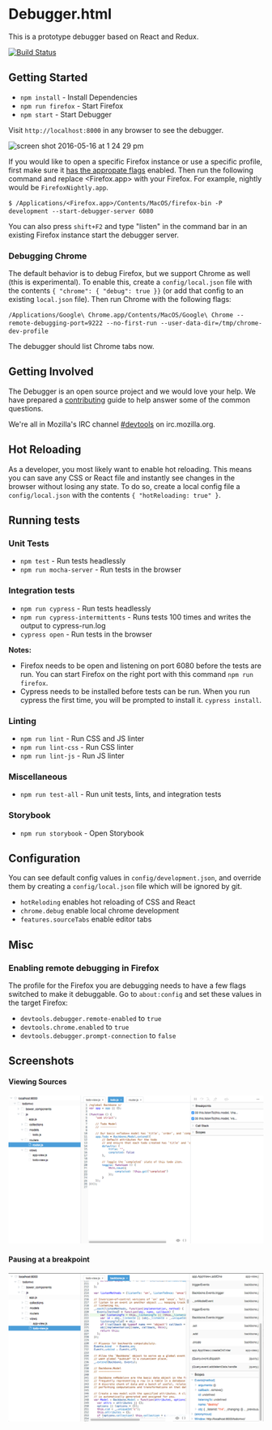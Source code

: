 # Debugger.html

This is a prototype debugger based on React and Redux.

[![Build Status](https://travis-ci.org/jlongster/debugger.html.svg?branch=master)](https://travis-ci.org/jlongster/debugger.html)

## Getting Started

* `npm install` - Install Dependencies
* `npm run firefox` - Start Firefox
* `npm start` - Start Debugger

Visit `http://localhost:8000` in any browser to see the debugger.

![screen shot 2016-05-16 at 1 24 29 pm](https://cloud.githubusercontent.com/assets/254562/15297643/34575ca6-1b69-11e6-9703-8ba0a029d4f9.png)

If you would like to open a specific Firefox instance or use a specific profile, first make sure it [has the appropate flags](#enabling-remote-debugging-in-firefox) enabled. Then run the following command and replace <Firefox.app> with your Firefox. For example, nightly would be `FirefoxNightly.app`.

```
$ /Applications/<Firefox.app>/Contents/MacOS/firefox-bin -P development --start-debugger-server 6080
```

You can also press `shift+F2` and type "listen" in the command bar in an existing Firefox instance start the debugger server.

### Debugging Chrome

The default behavior is to debug Firefox, but we support Chrome as well (this is experimental). To enable this, create a `config/local.json` file with the contents `{ "chrome": { "debug": true }}` (or add that config to an existing `local.json` file). Then run Chrome with the following flags:

```
/Applications/Google\ Chrome.app/Contents/MacOS/Google\ Chrome --remote-debugging-port=9222 --no-first-run --user-data-dir=/tmp/chrome-dev-profile
```

The debugger should list Chrome tabs now.

## Getting Involved

The Debugger is an open source project and we would love your help. We have prepared a [contributing](https://github.com/jlongster/debugger.html/blob/master/CONTRIBUTING.md) guide to help answer some of the common questions.

We're all in Mozilla's IRC channel [#devtools](irc://irc.mozilla.org/devtools) on irc.mozilla.org.

## Hot Reloading

As a developer, you most likely want to enable hot reloading. This means you can save any CSS or React file and instantly see changes in the browser without losing any state. To do so, create a local config file a `config/local.json` with the contents `{ "hotReloading: true" }`.

## Running tests

### Unit Tests

* `npm test` - Run tests headlessly
* `npm run mocha-server` - Run tests in the browser

### Integration tests
* `npm run cypress` - Run tests headlessly
* `npm run cypress-intermittents` - Runs tests 100 times and writes the output to cypress-run.log
* `cypress open` - Run tests in the browser

**Notes:**
* Firefox needs to be open and listening on port 6080 before the tests are run. You can start Firefox on the right port with this command `npm run firefox`.
* Cypress needs to be installed before tests can be run. When you run cypress the first time, you will be prompted to install it. `cypress install`.

### Linting
* `npm run lint` - Run CSS and JS linter
* `npm run lint-css` - Run CSS linter
* `npm run lint-js` - Run JS linter

### Miscellaneous
* `npm run test-all` - Run unit tests, lints, and integration tests

### Storybook
* `npm run storybook` - Open Storybook

## Configuration

You can see default config values in `config/development.json`, and override them by creating a `config/local.json` file which will be ignored by git.

* `hotReloding` enables hot reloading of CSS and React
* `chrome.debug` enable local chrome development
* `features.sourceTabs` enable editor tabs

## Misc

### Enabling remote debugging in Firefox

The profile for the Firefox you are debugging needs to have a few flags switched to make it debuggable. Go to `about:config` and set these values in the target Firefox:

* `devtools.debugger.remote-enabled` to `true`
* `devtools.chrome.enabled` to `true`
* `devtools.debugger.prompt-connection` to `false`

## Screenshots

#### Viewing Sources
![](./docs/screenshots/active.png)

#### Pausing at a breakpoint
![](./docs/screenshots/paused.png)
